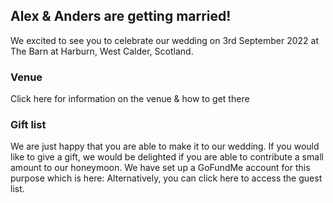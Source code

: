 ## Alex & Anders are getting married!

We excited to see you to celebrate our wedding on 
3rd September 2022 
at The Barn at Harburn, West Calder, Scotland.


### Venue

Click here for information on the venue & how to get there

### Gift list

We are just happy that you are able to make it to our wedding.
If you would like to give a gift, we would be delighted if you are able to contribute a small amount to our honeymoon. We have set up a GoFundMe account for this purpose which is here:
Alternatively, you can click here to access the guest list.
